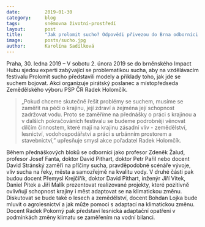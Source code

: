 ```yaml
---
date:         2019-01-30
category:     blog
tags:         sněmovna životní-prostředí
layout:       post
title:        "Jak prolomit sucho? Odpovědi přivezou do Brna odborníci z celé ČR"
image:        posts/sucho.jpg 
author:       Karolína Sadílková
---
```


Praha, 30. ledna 2019 – V sobotu 2. února 2019 se do brněnského Impact Hubu sjedou experti zabývající se problematikou sucha, aby na vzdělávacím festivalu Prolomit sucho představili modely a příklady toho, jak jde se suchem bojovat. Akci organizuje pirátský poslanec a místopředseda Zemědělského výboru PSP ČR Radek Holomčík.

> „Pokud chceme skutečně řešit problémy se suchem, musíme se zaměřit na péči o krajinu, její zdraví a zejména její schopnost zadržovat vodu. Proto se zaměříme na přednášky o práci s krajinou a v dalších pokračováních festivalu se budeme podrobněji věnovat dílčím činnostem, které mají na krajinu zásadní vliv - zemědělství, lesnictví, vodohospodářství a práci s urbánním prostorem a stavebnictví,” upřesňuje smysl akce pořadatel Radek Holomčík.

Během přednáškových bloků se odborníci jako profesor Zdeněk Žalud, profesor Josef Fanta, doktor David Pithart, doktor Petr Pařil nebo docent David Stránský zaměří na příčiny sucha, pravděpodobné scénáře vývoje, vliv sucha na řeky, města a samozřejmě na kvalitu vody. V druhé části pak budou docent Přemysl Krejčiřík, doktor David Pithart, inženýr Jiří Vítek, Daniel Pitek a Jiří Malík prezentovat realizované projekty, které pozitivně ovlivňují schopnost krajiny i měst adaptovat se na klimatickou změnu. Diskutovat se bude také o lesech a zemědělství, docent Bohdan Lojka bude mluvit o agrolesnictví a jak může pomoci s adaptací na klimatickou změnu. Docent Radek Pokorný pak představí lesnická adaptační opatření v podmínkách změny klimatu se zaměřením na vodní bilanci. 
